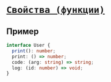# [`Свойства (функции)`](../index.md)

## Пример

```ts
interface User {
  print(): number;
  print: () => number;
  code: (arg: string) => string;
  log: (id: number) => void;
}
```

